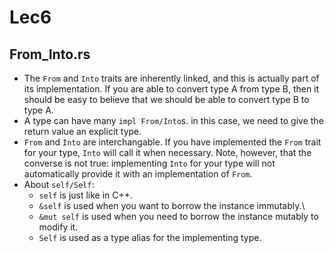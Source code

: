# Lec6
## From_Into.rs
- The `From` and `Into` traits are inherently linked, and this is actually part of its implementation. If you are able to convert type A from type B, then it should be easy to believe that we should be able to convert type B to type A.
- A type can have many `impl From/Into`s. in this case, we need to give the return value an explicit type. 
- `From` and `Into` are interchangable. If you have implemented the `From` trait for your type, `Into` will call it when necessary. Note, however, that the converse is not true: implementing `Into` for your type will not automatically provide it with an implementation of `From`.
- About `self/Self`:
    + `self` is just like in C++.
    + `&self` is used when you want to borrow the instance immutably.\
    + `&mut self` is used when you need to borrow the instance mutably to modify it.
    + `Self`  is used as a type alias for the implementing type.